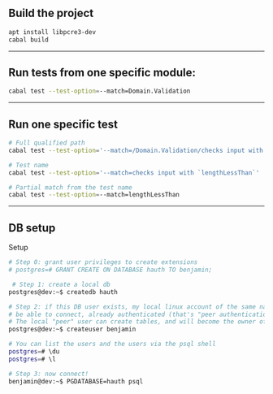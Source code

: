## Build the project

```bash
apt install libpcre3-dev
cabal build
```

---

## Run tests from one specific module:

```bash
cabal test --test-option=--match=Domain.Validation
```

---

## Run one specific test

```bash
# Full qualified path
cabal test --test-option='--match=/Domain.Validation/checks input with `lengthLessThan`'

# Test name
cabal test --test-option='--match=checks input with `lengthLessThan`'

# Partial match from the test name
cabal test --test-option=--match=lengthLessThan
```

---

## DB setup

Setup

```sh
# Step 0: grant user privileges to create extensions
# postgres=# GRANT CREATE ON DATABASE hauth TO benjamin;

 # Step 1: create a local db
postgres@dev:~$ createdb hauth

# Step 2: if this DB user exists, my local linux account of the same name will
# be able to connect, already authenticated (that's "peer authentication")
# The local "peer" user can create tables, and will become the owner of the table.
postgres@dev:~$ createuser benjamin

# You can list the users and the users via the psql shell
postgres=# \du
postgres=# \l

# Step 3: now connect!
benjamin@dev:~$ PGDATABASE=hauth psql
```